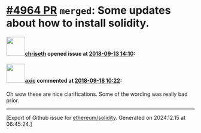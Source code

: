 # [\#4964 PR](https://github.com/ethereum/solidity/pull/4964) `merged`: Some updates about how to install solidity.

#### <img src="https://avatars.githubusercontent.com/u/9073706?v=4" width="50">[chriseth](https://github.com/chriseth) opened issue at [2018-09-13 14:10](https://github.com/ethereum/solidity/pull/4964):



#### <img src="https://avatars.githubusercontent.com/u/20340?v=4" width="50">[axic](https://github.com/axic) commented at [2018-09-18 10:22](https://github.com/ethereum/solidity/pull/4964#issuecomment-422339002):

Oh wow these are nice clarifications. Some of the wording was really bad prior.


-------------------------------------------------------------------------------



[Export of Github issue for [ethereum/solidity](https://github.com/ethereum/solidity). Generated on 2024.12.15 at 06:45:24.]
